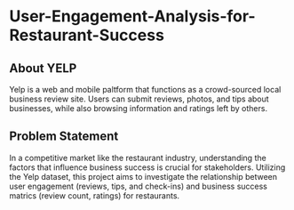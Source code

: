 # User-Engagement-Analysis-for-Restaurant-Success

## About YELP
Yelp is a web and mobile paltform that functions as a crowd-sourced local business review site. Users can submit reviews, photos, and tips about businesses, while also browsing information and ratings left by others.

## Problem Statement 
In a competitive market like the restaurant industry, understanding the factors that influence business success is crucial for stakeholders. Utilizing the Yelp dataset, this project aims to investigate the relationship between user engagement (reviews, tips, and check-ins) and business success matrics (review count, ratings) for restaurants.
